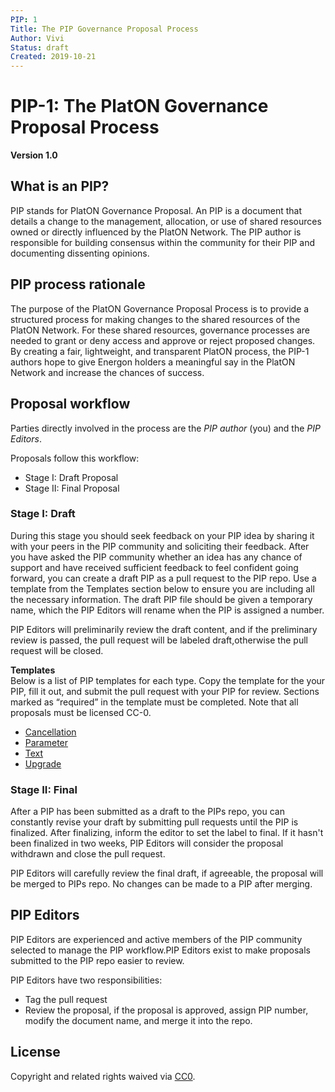 ```yaml
---
PIP: 1
Title: The PIP Governance Proposal Process
Author: Vivi
Status: draft
Created: 2019-10-21
---
```


# PIP-1: The PlatON Governance Proposal Process

**Version 1.0**

## What is an PIP?
PIP stands for PlatON Governance Proposal. An PIP is a document that details a change to the management, allocation, or use of shared resources owned or directly influenced by the PlatON Network. The PIP author is responsible for building consensus within the community for their PIP and documenting dissenting opinions.

## PIP process rationale
The purpose of the PlatON Governance Proposal Process is to provide a structured process for making changes to the shared resources of the PlatON Network. For these shared resources, governance processes are needed to grant or deny access and approve or reject proposed changes. By creating a fair, lightweight, and transparent PlatON process, the PIP-1 authors hope to give Energon holders a meaningful say in the PlatON Network and increase the chances of success.

## Proposal workflow
Parties directly involved in the process are the _PIP author_ (you) and the _PIP Editors_.

Proposals follow this workflow:

* Stage I: Draft Proposal
* Stage II: Final Proposal

### Stage I: Draft
During this stage you should seek feedback on your PIP idea by sharing it with your peers in the PIP community and soliciting their feedback. After you have asked the PIP community whether an idea has any chance of support and have received sufficient feedback to feel confident going forward, you can create a draft PIP as a pull request to the PIP repo. Use a template from the Templates section below to ensure you are including all the necessary information. The draft PIP file should be given a temporary name, which the PIP Editors will rename when the PIP is assigned a number.

PIP Editors will preliminarily review the draft content, and if the preliminary review is passed, the pull request will be labeled draft,otherwise the pull request will be closed.

**Templates**  
Below is a list of PIP templates for each type. Copy the template for the your PIP, fill it out, and submit the pull request with your PIP for review. Sections marked as “required” in the template must be completed. Note that all proposals must be licensed CC-0.

* [Cancellation](../templates/Cancellation-template.md)
* [Parameter](../templates/Parameter-template.md)
* [Text](../templates/Text_template.md)
* [Upgrade](../templates/Upgrade-template.md)


### Stage II: Final
After a PIP has been submitted as a draft to the PIPs repo, you can constantly revise your draft by submitting pull requests until the PIP is finalized. After finalizing, inform the editor to set the label to final. If it hasn't been finalized in two weeks, PIP Editors will consider the proposal withdrawn and close the pull request.

PIP Editors will carefully review the final draft, if agreeable, the proposal will be merged to PIPs repo.  No changes can be made to a PIP after merging.

## PIP Editors
PIP Editors are experienced and active members of the PIP community selected to manage the PIP workflow.PIP Editors exist to make proposals submitted to the PIP repo easier to review.

PIP Editors have two responsibilities:

* Tag the pull request
* Review the proposal, if the proposal is approved, assign PIP number, modify the document name, and merge it into the repo.

## License
Copyright and related rights waived via [CC0](https://creativecommons.org/publicdomain/zero/1.0/).
